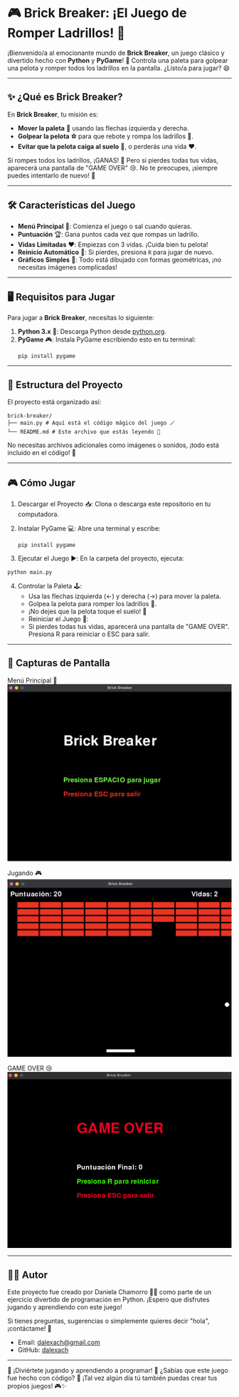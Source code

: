 # 🎮 Brick Breaker: ¡El Juego de Romper Ladrillos! 🚀

¡Bienvenido/a al emocionante mundo de **Brick Breaker**, un juego clásico y divertido hecho con **Python** y **PyGame**! 🌟 Controla una paleta para golpear una pelota y romper todos los ladrillos en la pantalla. ¿Listo/a para jugar? 😄

---

## ✨ ¿Qué es Brick Breaker?

En **Brick Breaker**, tu misión es:

- **Mover la paleta** 🏓 usando las flechas izquierda y derecha.
- **Golpear la pelota** ⚽ para que rebote y rompa los ladrillos 🔴.
- **Evitar que la pelota caiga al suelo** 🚫, o perderás una vida ❤️.

Si rompes todos los ladrillos, ¡GANAS! 🎉 Pero si pierdes todas tus vidas, aparecerá una pantalla de "GAME OVER" 😢. No te preocupes, ¡siempre puedes intentarlo de nuevo! 🔁

---

## 🛠️ Características del Juego

- **Menú Principal** 🎯: Comienza el juego o sal cuando quieras.
- **Puntuación** 🏆: Gana puntos cada vez que rompas un ladrillo.
- **Vidas Limitadas** ❤️: Empiezas con 3 vidas. ¡Cuida bien tu pelota!
- **Reinicio Automático** 🔁: Si pierdes, presiona `R` para jugar de nuevo.
- **Gráficos Simples** 🎨: Todo está dibujado con formas geométricas, ¡no necesitas imágenes complicadas!

---

## 🖥️ Requisitos para Jugar

Para jugar a **Brick Breaker**, necesitas lo siguiente:

1. **Python 3.x** 🐍: Descarga Python desde [python.org](https://www.python.org/).
2. **PyGame** 🎮: Instala PyGame escribiendo esto en tu terminal:
   ```
   pip install pygame
   ```

---

## 📂 Estructura del Proyecto

El proyecto está organizado así:

```
brick-breaker/
├── main.py # Aquí está el código mágico del juego 🪄
└── README.md # Este archivo que estás leyendo 📖
```

No necesitas archivos adicionales como imágenes o sonidos, ¡todo está incluido en el código! 🎉

---

## 🎮 Cómo Jugar

1. Descargar el Proyecto 📥:
   Clona o descarga este repositorio en tu computadora.
2. Instalar PyGame 💻:
   Abre una terminal y escribe:

   ```
   pip install pygame
   ```

3. Ejecutar el Juego ▶️:
   En la carpeta del proyecto, ejecuta:

```
python main.py
```

4. Controlar la Paleta 🕹️:
   - Usa las flechas izquierda (←) y derecha (→) para mover la paleta.
   - Golpea la pelota para romper los ladrillos 🔴.
   - ¡No dejes que la pelota toque el suelo! 🚫
   - Reiniciar el Juego 🔁:
   - Si pierdes todas tus vidas, aparecerá una pantalla de "GAME OVER". Presiona R para reiniciar o ESC para salir.

---

## 📸 Capturas de Pantalla

Menú Principal 🎯
![Menú Principal](./images/main_menu.png)

Jugando 🎮
![Jugando](./images/game.png)

GAME OVER 😢
![Game Over](./images/game_over.png)

---

## 👩‍💻 Autor

Este proyecto fue creado por Daniela Chamorro 👩‍💻 como parte de un ejercicio divertido de programación en Python. ¡Espero que disfrutes jugando y aprendiendo con este juego!

Si tienes preguntas, sugerencias o simplemente quieres decir "hola", ¡contáctame! 📧

- Email: [dalexach@gmail.com](mailto:dalexach@gmail.com)
- GitHub: [dalexach](https://github.com/dalexach)

---

🌟 ¡Diviértete jugando y aprendiendo a programar! 🚀
¿Sabías que este juego fue hecho con código? 🤔 ¡Tal vez algún día tú también puedas crear tus propios juegos! 🎮✨

